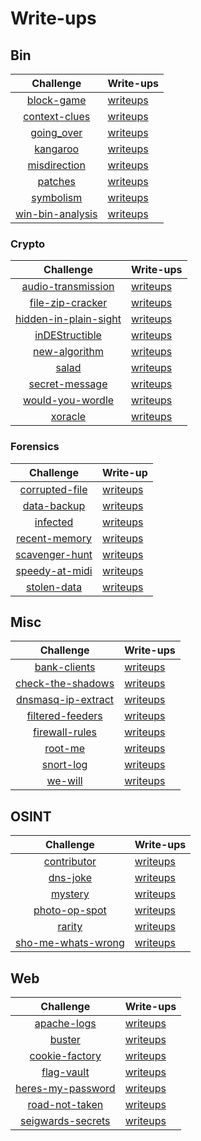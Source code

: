 # Write-ups

## Bin

| Challenge | Write-ups
| :----: | :----
| [block-game](../bin/block-game) | [writeups](block-game)
| [context-clues](../bin/context-clues) | [writeups](context-clues)
| [going_over](../bin/going_over) | [writeups](going_over)
| [kangaroo](../bin/kangaroo) | [writeups](kangaroo)           
| [misdirection](../bin/misdirection) | [writeups](misdirection)
| [patches](../bin/patches) | [writeups](patches)
| [symbolism](../bin/symbolism) | [writeups](symbolism)
| [win-bin-analysis](../bin/win-bin-analysis) | [writeups](win-bin-analysis)

### Crypto 

| Challenge | Write-ups
| :----: | :----
| [audio-transmission](../crypto/audio-transmission) | [writeups](audio-transmission)
| [file-zip-cracker](../crypto/file-zip-cracker) | [writeups](file-zip-cracker)   
| [hidden-in-plain-sight](../crypto/hidden-in-plain-sight) | [writeups](hidden-in-plain-sight)
| [inDEStructible](../crypto/inDEStructible) | [writeups](inDEStructible)
| [new-algorithm](../crypto/new-algorithm) | [writeups](new-algorithm)
| [salad](../crypto/salad) | [writeups](salad)
| [secret-message](../crypto/secret-message) | [writeups](secret-message)
| [would-you-wordle](../crypto/would-you-wordle) | [writeups](would-you-wordle)   
| [xoracle](../crypto/xoracle) | [writeups](xoracle)


### Forensics

| Challenge  | Write-up
| :--: | :--
| [corrupted-file](../forensics/corrupted-file) | [writeups](corrupted-file)
| [data-backup](../forensics/data-backup) | [writeups](data-backup)
| [infected](../forensics/infected) | [writeups](infected)
| [recent-memory](../forensics/recent-memory) | [writeups](recent-memory)   
| [scavenger-hunt](../forensics/scavenger-hunt) | [writeups](scavenger-hunt)
| [speedy-at-midi](../forensics/speedy-at-midi) | [writeups](speedy-at-midi)
| [stolen-data](../forensics/stolen-data) | [writeups](stolen-data)

## Misc

| Challenge | Write-ups
| :----: | :----
| [bank-clients](../misc/bank-clients) | [writeups](bank-clients)
| [check-the-shadows](../misc/check-the-shadows) | [writeups](check-the-shadows)
| [dnsmasq-ip-extract](../misc/dnsmasq-ip-extract) | [writeups](dnsmasq-ip-extract)
| [filtered-feeders](../misc/filtered-feeders) | [writeups](filtered-feeders)     
| [firewall-rules](../misc/firewall-rules) | [writeups](firewall-rules)
| [root-me](../misc/root-me) | [writeups](root-me)
| [snort-log](../misc/snort-log) | [writeups](snort-log)
| [we-will](../misc/we-will) | [writeups](we-will)


## OSINT

| Challenge | Write-ups
| :----: | :----
| [contributor](../osint/contributor) | [writeups](contributor)
| [dns-joke](../osint/dns-joke) | [writeups](dns-joke)
| [mystery](../osint/mystery) | [writeups](mystery)
| [photo-op-spot](../osint/photo-op-spot) | [writeups](photo-op-spot)
| [rarity](../osint/rarity) | [writeups](rarity)
| [sho-me-whats-wrong](../osint/sho-me-whats-wrong) | [writeups](sho-me-whats-wrong)


## Web

| Challenge | Write-ups
| :----: | :----
| [apache-logs](../web/apache-logs) | [writeups](apache-logs)
| [buster](../web/buster) | [writeups](buster)
| [cookie-factory](../web/cookie-factory) | [writeups](cookie-factory)
| [flag-vault](../web/flag-vault) | [writeups](flag-vault)
| [heres-my-password](../web/heres-my-password) | [writeups](heres-my-password)   
| [road-not-taken](../web/road-not-taken) | [writeups](road-not-taken)
| [seigwards-secrets](../web/seigwards-secrets) | [writeups](seigwards-secrets) 


<!-- 
Works in Bash

# Get Challenge Names in Directories and outputs them to file
ls ../{CATEGORY} -l | grep '^d' | awk '{print $9}' | sed 's/.$//' > {CATEGORY}

ex. 
ls ../forensics/ -l | awk '{print $9}' | sed 's/.$//' > forensics

-----

# Get writeup format by category
category={CATEGORY}; while read -r chal; do printf "| [$chal](../$category/$chal) | [writeups]($chal)\n"; done < $category

ex.
category=bin; while read -r chal; do printf "| [$chal](../$category/$chal) | [writeups]($chal)\n"; done < $category

---

# make directory for all challenges
mkdir `cat bin crypto forensics misc osint web`

# add .keep file to all challenges
for dir in `ls -l | grep '^d' | awk '{print $9}'`; do cd $dir; touch .keep; cd ..; done

--> 
